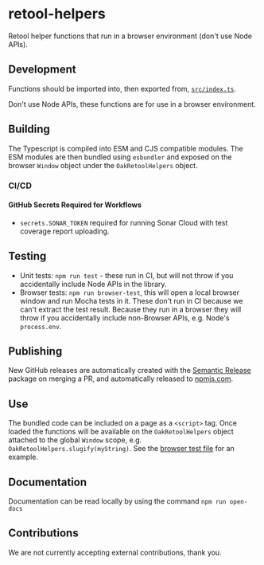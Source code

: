 # retool-helpers

Retool helper functions that run in a browser environment (don't use Node APIs).

## Development

Functions should be imported into, then exported from, [`src/index.ts`](src/index.ts).

Don't use Node APIs, these functions are for use in a browser environment.

## Building

The Typescript is compiled into ESM and CJS compatible modules. The ESM modules are then bundled using `esbundler` and exposed on the browser `Window` object under the `OakRetoolHelpers` object.

### CI/CD

#### GitHub Secrets Required for Workflows

- `secrets.SONAR_TOKEN` required for running Sonar Cloud with test coverage report uploading.

## Testing

- Unit tests: `npm run test` - these run in CI, but will not throw if you accidentally include Node APIs in the library.
- Browser tests: `npm run browser-test`, this will open a local browser window and run Mocha tests in it. These don't run in CI because we can't extract the test result. Because they run in a browser they will throw if you accidentally include non-Browser APIs, e.g. Node's `process.env`.

## Publishing

New GitHub releases are automatically created with the [Semantic Release](https://www.npmjs.com/package/semantic-release) package on merging a PR, and automatically released to [npmjs.com](https://www.npmjs.com/package/@oaknational/retool-helpers).

## Use

The bundled code can be included on a page as a `<script>` tag. Once loaded the functions will be available on the `OakRetoolHelpers` object attached to the global `Window` scope, e.g. `OakRetoolHelpers.slugify(myString)`. See the [browser test file](browser_test/index.html) for an example.

## Documentation

Documentation can be read locally by using the command `npm run open-docs`

## Contributions

We are not currently accepting external contributions, thank you.
